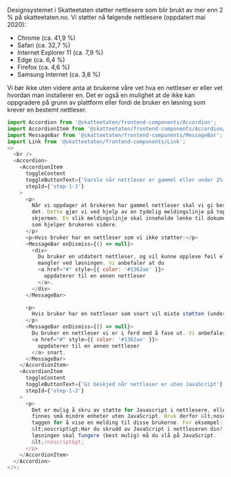 Designsystemet i Skatteetaten støtter nettlesere som blir brukt av mer enn 2 % på skatteetaten.no. Vi støtter nå følgende nettlesere (oppdatert mai 2020):

- Chrome (ca. 41,9 %)
- Safari (ca. 32,7 %)
- Internet Explorer 11 (ca. 7,9 %)
- Edge (ca. 6,4 %)
- Firefox (ca. 4,6 %)
- Samsung Internet (ca. 3,8 %)

Vi bør ikke uten videre anta at brukerne våre vet hva en nettleser er eller vet hvordan man installerer en. Det er også en mulighet at de ikke kan oppgradere på grunn av plattform eller fordi de bruker en løsning som krever en bestemt nettleser.

```js noeditor
import Accordion from '@skatteetaten/frontend-components/Accordion';
import AccordionItem from '@skatteetaten/frontend-components/Accordion/AccordionItem';
import MessageBar from '@skatteetaten/frontend-components/MessageBar';
import Link from '@skatteetaten/frontend-components/Link';
<>
  <br />
  <Accordion>
    <AccordionItem
      toggleContent
      toggleButtonText={'Varsle når nettleser er gammel eller under 2%-grensen'}
      stepId={'step-1-3'}
    >
      <p>
        Når vi oppdager at brukeren har gammel nettleser skal vi gi beskjed om
        det. Dette gjør vi ved hjelp av en tydelig meldingslinje på toppen av
        skjermen. En slik meldingslinje skal inneholde lenke til dokumentasjon
        som hjelper brukeren videre.
      </p>
      <p>Hvis bruker har en nettleser som vi ikke støtter:</p>
      <MessageBar onDismiss={() => null}>
        <div>
          Du bruker en utdatert nettleser, og vil kunne oppleve feil eller
          mangler ved løsningen. Vi anbefaler at du
          <a href="#" style={{ color: '#1362ae' }}>
            oppdaterer til en annen nettleser
          </a>.
        </div>
      </MessageBar>

      <p>
        Hvis bruker har en nettleser som snart vil miste støtten (under 3 %):
      </p>
      <MessageBar onDismiss={() => null}>
        Du bruker en nettleser vi er i ferd med å fase ut. Vi anbefaler at du
        <a href="#" style={{ color: '#1362ae' }}>
          oppdaterer til en annen nettleser
        </a> snart.
      </MessageBar>
    </AccordionItem>
    <AccordionItem
      toggleContent
      toggleButtonText={'Gi beskjed når nettleser er uten JavaScript'}
      stepId={'step-1-2'}
    >
      <p>
        Det er mulig å skru av støtte for Javascript i nettlesere, eller det kan
        finnes små mindre enheter uten JavaScript. Bruk derfor &lt;noscript&gt;
        taggen for å vise en melding til disse brukerne. For eksempel:
        &lt;noscript&gt;Har du skrudd av JavaScript i nettleseren din? For at
        løsningen skal fungere (best mulig) må du slå på JavaScript.
        &lt;/noscript&gt;
      </p>
    </AccordionItem>
  </Accordion>
</>;
```
